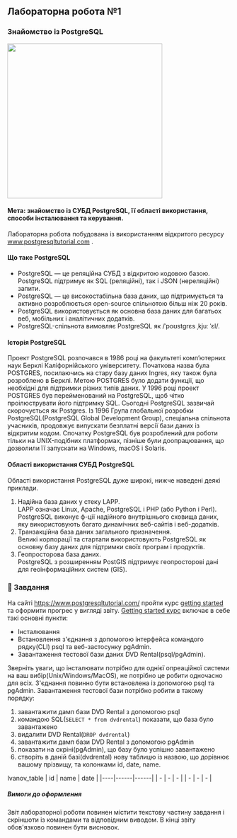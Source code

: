 ## Лабораторна робота №1
### Знайомство із PostgreSQL
<img src='img/logo.png' width=350/>

#### Мета: знайомство із СУБД PostgreSQL, її області використання, способи інсталювання та керування.
Лабораторна робота побудована із використанням відкритого ресурсу www.postgresqltutorial.com .

#### Що таке PostgreSQL
* PostgreSQL — це реляційна СУБД з відкритою кодовою базою. PostgreSQL підтримує як SQL (реляційні), так і JSON (нереляційні) запити.
* PostgreSQL — це високостабільна база даних, що підтримується та активно розроблюється open-source спільнотою більш ніж 20 років.
* PostgreSQL використовується як основна база даних для багатьох веб, мобільних і аналітичних додатків.
* PostgreSQL-спільнота вимовляє PostgreSQL як /ˈpoʊstɡrɛs ˌkjuː ˈɛl/.

#### Історія PostgreSQL
Проект PostgreSQL розпочався в 1986 році на факультеті комп’ютерних наук Берклі Каліфорнійського університету. Початкова назва була POSTGRES, посилаючись на стару базу даних Ingres, яку також була розроблено в Берклі. Метою POSTGRES було додати функції, що необхідні для підтримки різних типів даних. У 1996 році проект POSTGRES був перейменований на PostgreSQL, щоб чітко проілюструвати його підтримку SQL. Сьогодні PostgreSQL зазвичай скорочується як Postgres. Із 1996 Група глобальної розробки PostgreSQL(PostgreSQL Global Development Group), спеціальна спільнота учасників, продовжує випускати безплатні версії бази даних із відкритим кодом. Спочатку PostgreSQL був розроблений для роботи тільки на UNIX-подібних платформах, пізніше були доопрацювання, що дозволили її запускати на Windows, macOS і Solaris.

#### Області використання СУБД PostgreSQL
Області використання PostgreSQL дуже широкі, нижче наведені деякі приклади.
1. Надійна база даних у стеку LAPP.  
LAPP означає Linux, Apache, PostgreSQL і PHP (або Python і Perl). PostgreSQL виконує ф-ції надійного внутрішнього сховища даних, яку використовують багато динамічних веб-сайтів і веб-додатків.
2. Транзакційна база даних загального призначення.  
Великі корпорації та стартапи використовують PostgreSQL як основну базу даних для підтримки своїх програм і продуктів.
3.  Геопросторова база даних.  
PostgreSQL з розширенням PostGIS підтримує геопросторові дані для геоінформаційних систем (GIS).

### 🎯 Завдання
На сайті https://www.postgresqltutorial.com/ пройти курс [getting started](https://www.postgresqltutorial.com/postgresql-getting-started) та  оформити прогрес у вигляді звіту.
[Getting started курс](https://www.postgresqltutorial.com/postgresql-getting-started) включає в себе такі основні пункти: 
- Інсталювання
- Встановлення з'єднання з допомогою інтерфейса командого рядку(CLI) psql та веб-застосунку pgAdmin.
- Завантаження тестової бази даних DVD Rental(psql/pgAdmin).

Зверніть уваги, що інсталювати потрібно для однієї опреаційної системи на ваш вибір(Unix/Windows/MacOS), не потрібно це робити одночасно для всіх. З'єднання повинно бути встановлена із допомогою psql та pgAdmin. Завантаження тестової бази потрібно робити в такому порядку:
1. завантажити дамп бази DVD Rental з допомогою psql
2. командою SQL(`SELECT * from dvdrental`) показати, що база було завантажено
3. видалити DVD Rental(`DROP dvdrental`)
4. завантажити дамп бази DVD Rental з допомогою pgAdmin
5. показати на скріні(pgAdmin), що базу було успішно завантажено
6. створіть в даній базі(dvdrental) нову таблицю із назвою, що дорівнює вашому прізвищу, та колонками id, date, name.

Ivanov_table
| id | name | date |
|----|------|------|
| -  |  -   |   -  |
| -  |  -   |   -  |

##### Вимоги до оформлення
Звіт лабораторної роботи повинен містити текстову частину завдання і скріншоти із командами та відповідним виводом. В кінці звіту обов'язково повинен бути висновок.
